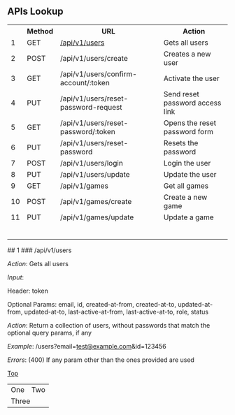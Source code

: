 ## APIs Lookup

<table>
  <tr>
    <th></th>
    <th>Method</th>
    <th>URL</th>
    <th>Action</th>
  </tr>
  <tr>
    <td>1</td>
    <td>GET</td>
    <td><a href="#1">/api/v1/users</a></td>
    <td>Gets all users</td>
  </tr>
  <tr>
    <td>2</td>
    <td>POST</td>
    <td>/api/v1/users/create</td>
    <td>Creates a new user</td>
  </tr>
  <tr>
    <td>3</td>
    <td>GET</td>
    <td>/api/v1/users/confirm-account/:token</td>
    <td>Activate the user</td>
  </tr>
  <tr>
    <td>4</td>
    <td>PUT</td>
    <td>/api/v1/users/reset-password-request</td>
    <td>Send reset password access link</td>
  </tr>
  <tr>
    <td>5</td>
    <td>GET</td>
    <td>/api/v1/users/reset-password/:token</td>
    <td>Opens the reset password form</td>
  </tr>
  <tr>
    <td>6</td>
    <td>PUT</td>
    <td>/api/v1/users/reset-password</td>
    <td>Resets the password</td>
  </tr>
  <tr>
    <td>7</td>
    <td>POST</td>
    <td>/api/v1/users/login</td>
    <td>Login the user</td>
  </tr>
  <tr>
    <td>8</td>
    <td>PUT</td>
    <td>/api/v1/users/update</td>
    <td>Update the user</td>
  </tr>
  <tr>
    <td>9</td>
    <td>GET</td>
    <td>/api/v1/games</td>
    <td>Get all games</td>
  </tr>
  <tr>
    <td>10</td>
    <td>POST</td>
    <td>/api/v1/games/create</td>
    <td>Create a new game</td>
  </tr>
  <tr>
    <td>11</td>
    <td>PUT</td>
    <td>/api/v1/games/update</td>
    <td>Update a game</td>
  </tr>
  <tr>
    <td></td>
    <td></td>
    <td></td>
    <td></td>
  </tr>
  <tr>
    <td></td>
    <td></td>
    <td></td>
    <td></td>
  </tr>
  <tr>
    <td></td>
    <td></td>
    <td></td>
    <td></td>
  </tr>
  <tr>
    <td></td>
    <td></td>
    <td></td>
    <td></td>
  </tr>
  <tr>
    <td></td>
    <td></td>
    <td></td>
    <td></td>
  </tr>
  <tr>
    <td></td>
    <td></td>
    <td></td>
    <td></td>
  </tr>
</table>
## 1
### /api/v1/users

_Action_: Gets all users

_Input_:

Header: token

Optional Params: email, id, created-at-from, created-at-to, updated-at-from, updated-at-to, last-active-at-from, last-active-at-to, role, status

_Action_: Return a collection of users, without passwords that match the optional query params, if any

_Example_: /users?email=test@example.com&id=123456

_Errors_: (400) If any param other than the ones provided are used


[Top](#apis-lookup)


<table>
  <tr>
    <td>One</td>
    <td>Two</td>
  </tr>
  <tr>
    <td colspan="2">Three</td>
  </tr>
</table>

